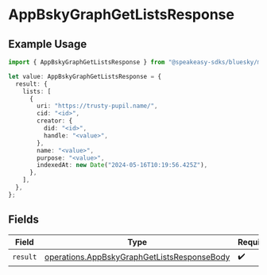 # AppBskyGraphGetListsResponse

## Example Usage

```typescript
import { AppBskyGraphGetListsResponse } from "@speakeasy-sdks/bluesky/models/operations";

let value: AppBskyGraphGetListsResponse = {
  result: {
    lists: [
      {
        uri: "https://trusty-pupil.name/",
        cid: "<id>",
        creator: {
          did: "<id>",
          handle: "<value>",
        },
        name: "<value>",
        purpose: "<value>",
        indexedAt: new Date("2024-05-16T10:19:56.425Z"),
      },
    ],
  },
};
```

## Fields

| Field                                                                                                      | Type                                                                                                       | Required                                                                                                   | Description                                                                                                |
| ---------------------------------------------------------------------------------------------------------- | ---------------------------------------------------------------------------------------------------------- | ---------------------------------------------------------------------------------------------------------- | ---------------------------------------------------------------------------------------------------------- |
| `result`                                                                                                   | [operations.AppBskyGraphGetListsResponseBody](../../models/operations/appbskygraphgetlistsresponsebody.md) | :heavy_check_mark:                                                                                         | N/A                                                                                                        |